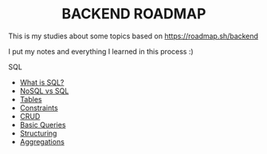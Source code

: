 
<h1 align="center"> BACKEND ROADMAP </h1>

This is my studies about some topics based on https://roadmap.sh/backend

I put my notes and everything I learned in this process :)

SQL
* [What is SQL?](SQL/what_is_sql.md)
* [NoSQL vs SQL](SQL/nosql_vs_sql.md)
* [Tables](SQL/tables.md)
* [Constraints](SQL/constraints.md)
* [CRUD](SQL/crud.md)
* [Basic Queries](CRUD/basic_queries.md)
* [Structuring](CRUD/structuring/md)
* [Aggregations](CRUD/aggregations)
